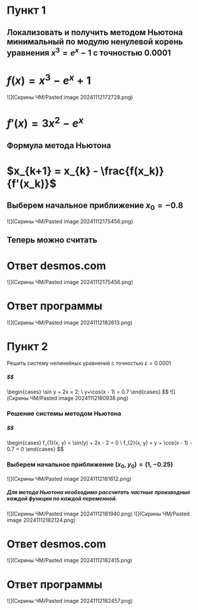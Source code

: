 # Пункт 1
## Локализовать и получить методом Ньютона минимальный по модулю ненулевой корень уравнения $x^3 = e^x - 1$ с точностью 0.0001

#                              $f(x) = x^3 - e^x + 1$
![](Скрины ЧМ/Pasted image 20241112172728.png)
#                               $f'(x) = 3x^2 - e^x$
## Формула метода Ньютона
#                              $x_{k+1} = x_{k} - \frac{f(x_k)}{f'(x_k)}$
## Выберем начальное приближение $x_0 = -0.8$
![](Скрины ЧМ/Pasted image 20241112175456.png)

## Теперь можно считать


# Ответ desmos.com
![](Скрины ЧМ/Pasted image 20241112175456.png)
# Ответ программы
![](Скрины ЧМ/Pasted image 20241112182613.png)

# Пункт 2
Решить систему нелинейных уравнений с точностью $\varepsilon = 0.0001$
##### $$
\begin{cases} \sin y + 2x = 2; \\
y+\cos(x - 1) = 0.7
\end{cases}
$$
![](Скрины ЧМ/Pasted image 20241112180938.png)
### Решение системы методом Ньютона
##### $$
\begin{cases}
f_{1}(x, y) = \sin(y) + 2x - 2 = 0 \\
f_{2}(x, y) = y + \cos(x - 1) - 0.7 = 0 
\end{cases}
$$
### Выберем начальное приближение $(x_{0}, y_{0}) = (1, -0.25)$
![](Скрины ЧМ/Pasted image 20241112181612.png)
##### Для метода Ньютона необходимо рассчитать частные производные каждой функции по каждой переменной.
![](Скрины ЧМ/Pasted image 20241112181940.png)
![](Скрины ЧМ/Pasted image 20241112182124.png)
# Ответ desmos.com
![](Скрины ЧМ/Pasted image 20241112182415.png)
# Ответ программы
![](Скрины ЧМ/Pasted image 20241112182457.png)
